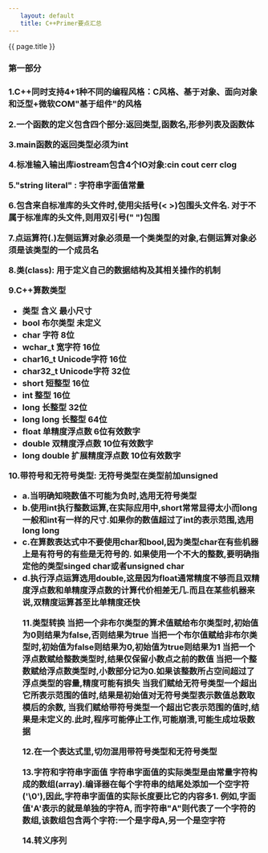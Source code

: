 ```yaml
---
　　layout: default
　　title: C++Primer要点汇总
---
```


{{ page.title }}

<h3><strong>第一部分</strong><h3>

1.C++同时支持4+1种不同的编程风格：C风格、基于对象、面向对象和泛型+微软COM"基于组件"的风格

2.一个函数的定义包含四个部分:返回类型,函数名,形参列表及函数体

3.main函数的返回类型必须为int

4.标准输入输出库iostream包含4个IO对象:cin cout cerr clog

5."string literal" : 字符串字面值常量

6.包含来自标准库的头文件时,使用尖括号(< >)包围头文件名. 对于不属于标准库的头文件,则用双引号(" ")包围

7.点运算符(.)左侧运算对象必须是一个类类型的对象,右侧运算对象必须是该类型的一个成员名

8.类(class): 用于定义自己的数据结构及其相关操作的机制

9.C++算数类型
  <ul>
    <li>类型          含义          最小尺寸</li>
    <li>bool         布尔类型        未定义</li>
    <li>char          字符           8位</li>
    <li>wchar_t      宽字符         16位</li>
    <li>char16_t     Unicode字符    16位</li>
    <li>char32_t     Unicode字符    32位</li>
    <li>short        短整型         16位</li>
    <li>int           整型          16位</li>
    <li>long         长整型        32位</li>
    <li>long long    长整型        64位</li>
    <li>float       单精度浮点数    6位有效数字</li>
    <li>double      双精度浮点数    10位有效数字</li>
    <li>long double  扩展精度浮点数 10位有效数字</li>
  </ul>

10.带符号和无符号类型: 无符号类型在类型前加unsigned
    <ul>
    <li>a.当明确知晓数值不可能为负时,选用无符号类型</li>
    <li>b.使用int执行整数运算,在实际应用中,short常常显得太小而long一般和int有一样的尺寸.如果你的数值超过了int的表示范围,选用long long</li>
    <li>c.在算数表达式中不要使用char和bool,因为类型char在有些机器上是有符号的有些是无符号的.
        如果使用一个不大的整数,要明确指定他的类型singed char或者unsigned char</li>
    <li>d.执行浮点运算选用double,这是因为float通常精度不够而且双精度浮点数和单精度浮点数的计算代价相差无几.而且在某些机器来说,双精度运算甚至比单精度还快</li>

11.类型转换
    当把一个非布尔类型的算术值赋给布尔类型时,初始值为0则结果为false,否则结果为true
    当把一个布尔值赋给非布尔类型时,初始值为false则结果为0,初始值为true则结果为1
    当把一个浮点数赋给整数类型时,结果仅保留小数点之前的数值
    当把一个整数赋给浮点数类型时,小数部分记为0.如果该整数所占空间超过了浮点类型的容量,精度可能有损失
    当我们赋给无符号类型一个超出它所表示范围的值时,结果是初始值对无符号类型表示数值总数取模后的余数,
    当我们赋给带符号类型一个超出它表示范围的值时,结果是未定义的.此时,程序可能停止工作,可能崩溃,可能生成垃圾数据

12.在一个表达式里,切勿混用带符号类型和无符号类型

13.字符和字符串字面值
    字符串字面值的实际类型是由常量字符构成的数组(array).编译器在每个字符串的结尾处添加一个空字符('\0'),因此,字符串字面值的实际长度要比它的内容多1.
    例如,字面值'A'表示的就是单独的字符A, 而字符串"A"则代表了一个字符的数组,该数组包含两个字符:一个是字母A,另一个是空字符

14.转义序列